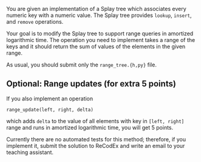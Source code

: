 You are given an implementation of a Splay tree which associates every numeric
key with a numeric value. The Splay tree provides `lookup`, `insert`, and `remove`
operations.

Your goal is to modify the Splay tree to support range queries in amortized
logarithmic time. The operation you need to implement takes a range of the
keys and it should return the sum of values of the elements in the given range.

As usual, you should submit only the `range_tree.{h,py}` file.

## Optional: Range updates (for extra 5 points)

If you also implement an operation
```
range_update(left, right, delta)
```
which adds `delta` to the value of all elements with key in `[left, right]` range
and runs in amortized logarithmic time, you will get 5 points.

Currently there are no automated tests for this method; therefore, if you
implement it, submit the solution to ReCodEx and write an email to your
teaching assistant.
